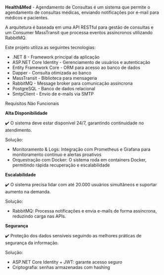 **Health&Med** - Agendamento de Consultas é um sistema que permite o agendamento de consultas médicas, enviando notificações por e-mail para médicos e pacientes.

A arquitetura é baseada em uma API RESTful para gestão de consultas e um Consumer MassTransit que processa eventos assíncronos utilizando RabbitMQ.

Este projeto utiliza as seguintes tecnologias:

- .NET 8 - Framework principal da aplicação
- ASP.NET Core Identity - Gerenciamento de usuários e autenticação
- Entity Framework Core - ORM para acesso ao banco de dados
- Dapper - Consulta otimizada ao banco
- MassTransit - Biblioteca para mensageria
- RabbitMQ - Message broker para comunicação assíncrona
- PostgreSQL - Banco de dados relacional
- SmtpClient - Envio de e-mails via SMTP

Requisitos Não Funcionais

**Alta Disponibilidade**

✔️ O sistema deve estar disponível 24/7, garantindo continuidade no atendimento.

Solução:

- Monitoramento & Logs: Integração com Prometheus e Grafana para monitoramento contínuo e alertas proativos
- Orquestração com Docker: O sistema roda em containers Docker, permitindo rápida recuperação e escalabilidade

**Escalabilidade**

✔️ O sistema precisa lidar com até 20.000 usuários simultâneos e suportar aumento na demanda.

Solução:

- RabbitMQ: Processa notificações e envia e-mails de forma assíncrona, reduzindo carga nas APIs.

**Segurança**

✔️ Proteção dos dados sensíveis seguindo as melhores práticas de segurança da informação.

Solução:

- ASP.NET Core Identity + JWT: garante acesso seguro
- Criptografia: senhas armazenadas com hashing
